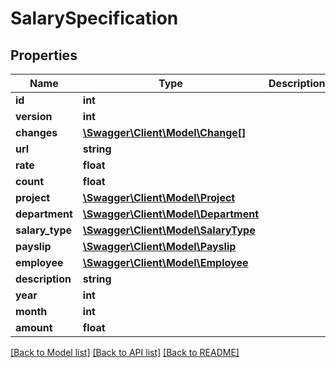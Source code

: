 # SalarySpecification

## Properties
Name | Type | Description | Notes
------------ | ------------- | ------------- | -------------
**id** | **int** |  | [optional] 
**version** | **int** |  | [optional] 
**changes** | [**\Swagger\Client\Model\Change[]**](Change.md) |  | [optional] 
**url** | **string** |  | [optional] 
**rate** | **float** |  | 
**count** | **float** |  | 
**project** | [**\Swagger\Client\Model\Project**](Project.md) |  | [optional] 
**department** | [**\Swagger\Client\Model\Department**](Department.md) |  | [optional] 
**salary_type** | [**\Swagger\Client\Model\SalaryType**](SalaryType.md) |  | 
**payslip** | [**\Swagger\Client\Model\Payslip**](Payslip.md) |  | [optional] 
**employee** | [**\Swagger\Client\Model\Employee**](Employee.md) |  | [optional] 
**description** | **string** |  | [optional] 
**year** | **int** |  | [optional] 
**month** | **int** |  | [optional] 
**amount** | **float** |  | [optional] 

[[Back to Model list]](../README.md#documentation-for-models) [[Back to API list]](../README.md#documentation-for-api-endpoints) [[Back to README]](../README.md)


